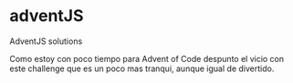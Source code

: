# adventJS
AdventJS solutions


Como estoy con poco tiempo para Advent of Code despunto el vicio con este challenge que es un poco mas tranqui, aunque igual de divertido.
